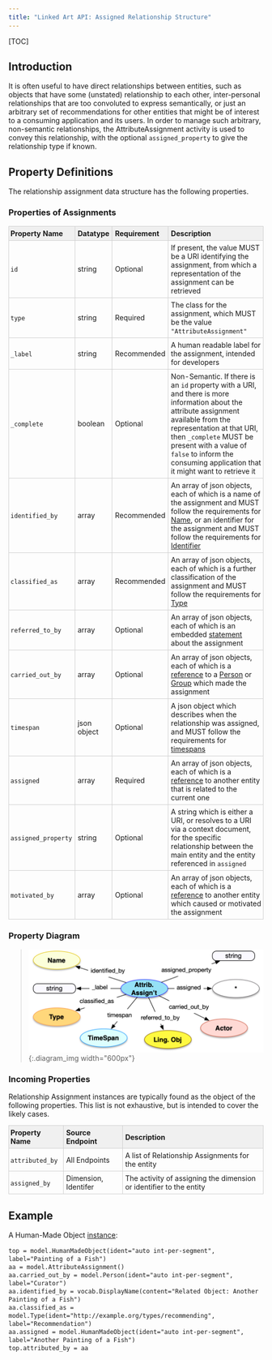 ```yaml
---
title: "Linked Art API: Assigned Relationship Structure"
---
```


<style>
th, td {
  padding: 5px 5px;
  text-align: left;
  border: 1px solid #D0D0D0; }
th { background: #F0F0F0; }
th:first-child, td:first-child { padding-left: 3px; }
th:last-child, td:last-child { padding-right: 3px; }
</style>

[TOC]

## Introduction

It is often useful to have direct relationships between entities, such as objects that have some (unstated) relationship to each other, inter-personal relationships that are too convoluted to express semantically, or just an arbitrary set of recommendations for other entities that might be of interest to a consuming application and its users. In order to manage such arbitrary, non-semantic relationships, the AttributeAssignment activity is used to convey this relationship, with the optional `assigned_property` to give the relationship type if known. 

## Property Definitions

The relationship assignment data structure has the following properties.

### Properties of Assignments

| Property Name     | Datatype      | Requirement | Description | 
|-------------------|---------------|-------------|-------------| 
| `id`              | string        | Optional    | If present, the value MUST be a URI identifying the assignment, from which a representation of the assignment can be retrieved |  
| `type`            | string        | Required    | The class for the assignment, which MUST be the value `"AttributeAssignment"` |
| `_label`          | string        | Recommended | A human readable label for the assignment, intended for developers |
| `_complete`       | boolean       | Optional    | Non-Semantic. If there is an `id` property with a URI, and there is more information about the attribute assignment available from the representation at that URI, then `_complete` MUST be present with a value of `false` to inform the consuming application that it might want to retrieve it |
| `identified_by`   | array         | Recommended | An array of json objects, each of which is a name of the assignment and MUST follow the requirements for [Name](../../shared/name/), or an identifier for the assignment and MUST follow the requirements for [Identifier](../../shared/identifier/)|
| `classified_as`   | array         | Recommended | An array of json objects, each of which is a further classification of the assignment and MUST follow the requirements for [Type](../type/) |
| `referred_to_by`  | array         | Optional    | An array of json objects, each of which is an embedded [statement](../statement/) about the assignment |
| `carried_out_by`  | array         | Optional    | An array of json objects, each of which is a [reference](../reference/) to a [Person](../../endpoint/person) or [Group](../../endpoint/group) which made the assignment|
| `timespan`        | json object   | Optional    | A json object which describes when the relationship was assigned, and MUST follow the requirements for [timespans](../timespan/)|
| `assigned`        | array         | Required    | An array of json objects, each of which is a [reference](../reference/) to another entity that is related to the current one |
| `assigned_property` | string      | Optional    | A string which is either a URI, or resolves to a URI via a context document, for the specific relationship between the main entity and the entity referenced in `assigned` |
| `motivated_by`    | array         | Optional    | An array of json objects, each of which is a [reference](../reference/) to another entity which caused or motivated the assignment |


### Property Diagram

> ![diagram](assignment_properties.png){:.diagram_img width="600px"}

### Incoming Properties

Relationship Assignment instances are typically found as the object of the following properties.  This list is not exhaustive, but is intended to cover the likely cases.

| Property Name   | Source Endpoint   | Description |
|-----------------|-------------------|-------------|
| `attributed_by` | All Endpoints     | A list of Relationship Assignments for the entity |
| `assigned_by`   | Dimension, Identifer | The activity of assigning the dimension or identifier to the entity |


## Example

A Human-Made Object [instance](../../endpoint/physical_thing/):


```crom
top = model.HumanMadeObject(ident="auto int-per-segment", label="Painting of a Fish")
aa = model.AttributeAssignment()
aa.carried_out_by = model.Person(ident="auto int-per-segment", label="Curator")
aa.identified_by = vocab.DisplayName(content="Related Object: Another Painting of a Fish")
aa.classified_as = model.Type(ident="http://example.org/types/recommending", label="Recommendation")
aa.assigned = model.HumanMadeObject(ident="auto int-per-segment", label="Another Painting of a Fish")
top.attributed_by = aa
```
